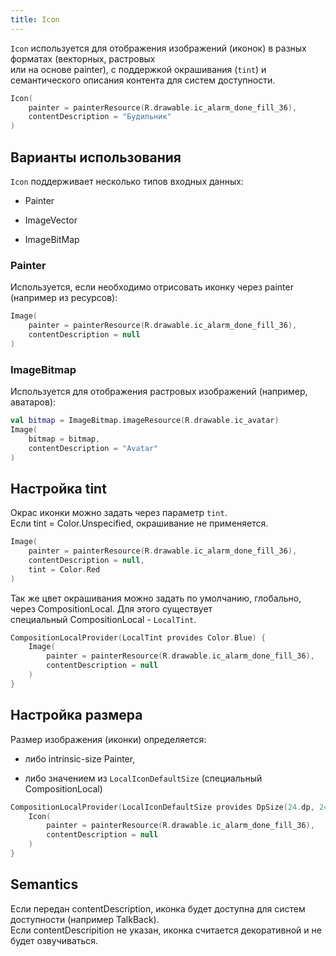```yaml
---
title: Icon
--- 
```


`Icon` используется для отображения изображений (иконок) в разных форматах (векторных, растровых  
или на основе painter), с поддержкой окрашивания (`tint`) и семантического описания контента для систем доступности.  

```kotlin
Icon(
    painter = painterResource(R.drawable.ic_alarm_done_fill_36),
    contentDescription = "Будильник"
)
```

## Варианты использования

`Icon` поддерживает несколько типов входных данных:  

- Painter

- ImageVector

- ImageBitMap

### Painter

Используется, если необходимо отрисовать иконку через painter (например из ресурсов):  

```kotlin
Image(
    painter = painterResource(R.drawable.ic_alarm_done_fill_36),
    contentDescription = null
)
```

### ImageBitmap

Используется для отображения растровых изображений (например, аватаров):  

```kotlin
val bitmap = ImageBitmap.imageResource(R.drawable.ic_avatar)
Image(
    bitmap = bitmap,
    contentDescription = "Avatar"
)
```  

## Настройка tint

 Окрас иконки можно задать через параметр `tint`.  
 Если tint = Color.Unspecified, окрашивание не применяется.

```kotlin
Image(
    painter = painterResource(R.drawable.ic_alarm_done_fill_36),
    contentDescription = null,
    tint = Color.Red
)
```

Так же цвет окрашивания можно задать по умолчанию, глобально, через CompositionLocal. Для этого существует  
специальный CompositionLocal - `LocalTint`.  

```kotlin
CompositionLocalProvider(LocalTint provides Color.Blue) {
    Image(
        painter = painterResource(R.drawable.ic_alarm_done_fill_36),
        contentDescription = null
    )
}
```

## Настройка размера

Размер изображения (иконки) определяется:  

- либо intrinsic-size Painter,

- либо значением из `LocalIconDefaultSize` (специальный CompositionLocal)

```kotlin
CompositionLocalProvider(LocalIconDefaultSize provides DpSize(24.dp, 24.dp)) {
    Icon(
        painter = painterResource(R.drawable.ic_alarm_done_fill_36),
        contentDescription = null
    )
}
```

## Semantics

 Если передан contentDescription, иконка будет доступна для систем доступности (например TalkBack).  
 Если contentDescripition не указан, иконка считается декоративной и не будет озвучиваться.